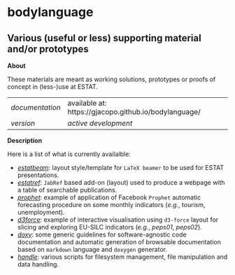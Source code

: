 bodylanguage
============

Various (useful or less) supporting material and/or prototypes
---

**About**

These materials are meant as working solutions, prototypes or proofs of concept in (less-)use at ESTAT.

<table align="center">
    <tr> <td align="left"><i>documentation</i></td> <td align="left">available at: https://gjacopo.github.io/bodylanguage/</td> </tr> 
    <tr> <td align="left"><i>version</i></td> <td align="left"><i>active development</i> </td> </tr> 
</table>

**Description**

Here is a list of what is currently availalble:

* [_estatbeam_](estatbeam): layout style/template for `LaTeX beamer` to be used for ESTAT presentations.
* [_estatref_](estatref): `JabRef` based add-on (layout) used to produce a webpage with a table of searchable publications.
* [_prophet_](prophet): example of application of Facebook `Prophet` automatic forecasting procedure on some monthly indicators (_e.g._, tourism, unemployment).
* [_d3force_](d3force): example of interactive visualisation using `d3-force` layout for slicing and exploring  EU-SILC indicators (_e.g._, _peps01_, _peps02_).
* [_doxy_](doxy): some generic guidelines for software-agnostic code documentation and automatic generation of browsable documentation based on `markdown` language and `doxygen` generator.
* [_handle_](handle): various scripts for filesystem management, file manipulation and data handling.
